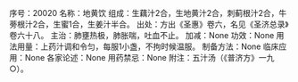 序号：20020
名称：地黄饮
组成：生藕汁2合，生地黄汁2合，刺蓟根汁2合，牛蒡根汁2合，生蜜1合，生姜汁半合。
出处：方出《圣惠》卷六，名见《圣济总录》卷六十八。
主治：肺壅热极，肺胀喘，吐血不止。
加减：None
功效：None
用法用量：上药汁调和令匀，每服1小盏，不拘时候温服。
制备方法：None
临床应用：None
各家论述：None
用药禁忌：None
附注：五汁汤（《普济方》一九○）。
